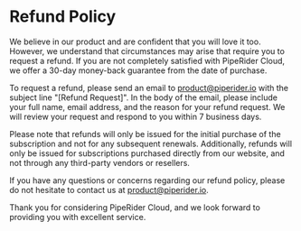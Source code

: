 # Refund Policy

We believe in our product and are confident that you will love it too. However, we understand that circumstances may arise that require you to request a refund. If you are not completely satisfied with PipeRider Cloud, we offer a 30-day money-back guarantee from the date of purchase.

To request a refund, please send an email to [product@piperider.io](mailto:product@piperider.io) with the subject line "\[Refund Request]". In the body of the email, please include your full name, email address, and the reason for your refund request. We will review your request and respond to you within 7 business days.

Please note that refunds will only be issued for the initial purchase of the subscription and not for any subsequent renewals. Additionally, refunds will only be issued for subscriptions purchased directly from our website, and not through any third-party vendors or resellers.

If you have any questions or concerns regarding our refund policy, please do not hesitate to contact us at [product@piperider.io](mailto:product@piperider.io).

Thank you for considering PipeRider Cloud, and we look forward to providing you with excellent service.
